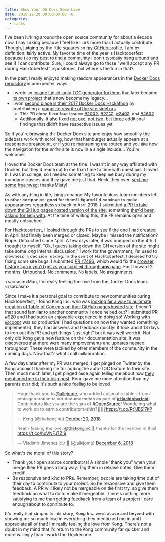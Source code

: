 ```yaml
---
title: Show Your OS Devs Some Love
date: 2018-12-28 00:00:00.00 -8
categories:
  - rants
---
```


I've been lurking around the open source community for about a decade now. I say lurking because I feel like I lurk more than I actually contribute. Though, judging by the little squares on [my GitHub profile](https://github.com/allejo), I am by definition: fairly active. My favorite time of the year is Hacktoberfest because I do my best to find a community I don't typically hang around and see if I can contribute. Sure, I could always go to those "we'll accept any PR during Hacktoberfest" repositories, but where's the fun in that?

In the past, I really enjoyed making random appearances in the [Docker Docs repository](https://github.com/docker/docker.github.io) in unexpected ways.

- I wrote an [insane Liquid-only TOC generator for them](https://github.com/docker/docker.github.io/pull/1474) that later became [its own project](https://github.com/allejo/jekyll-toc) that's now become my legacy...
- I won [second place in their 2017 Docker Docs Hackathon](https://docs.docker.com/hackathon/#overall-winners) by contributing a [complete rewrite of the site sidebars](https://github.com/docker/docker.github.io/pull/2860)
  - This PR alone fixed four issues: [#2002](https://github.com/docker/docker.github.io/issues/2002), [#2232](https://github.com/docker/docker.github.io/issues/2232), [#2403](https://github.com/docker/docker.github.io/issues/2403), and [#2692](https://github.com/docker/docker.github.io/issues/2692)
  - Additionally, it also fixed [not one](https://github.com/docker/docker.github.io/pull/2860#issuecomment-295872145),  [not two](https://github.com/docker/docker.github.io/pull/2860/commits/ef16138cfb471b8659e8e76661508740d1bb36da), but [three](https://github.com/docker/docker.github.io/pull/2860/commits/b307c2c8f1bd33f0bb0af9cdeb41cd9df3d8dd41) additional findings that didn't have respective issues yet

So if you're browsing the Docker Docs site and enjoy how smoothly the sidebars work with scrolling, how that hamburger actually appears at a reasonable breakpoint, or if you're maintaining the source and you like how the navigation for the _entire_ site is now in a single include... You're welcome.

I loved the Docker Docs team at the time. I wasn't in any way affiliated with Docker, but they'd reach out to me from time to time with questions. I loved it. I was in college, so I needed something to keep me busy during my mundane classes and they gave me just that. Heck, they even [sent me some free swag](https://www.instagram.com/p/BSClaRZAfwU/); thanks Misty!

As with anything in life, things change. My favorite docs team members left to other companies; good for them! I figured I'd continue to make appearances regardless so back in April 2018, I submitted [a PR to take down the GitHub pages hosted version of the site](https://github.com/docker/docker.github.io/pull/6433); something [they'd been asking for help with](https://github.com/docker/docker.github.io/issues/6101). At the time of writing this, the PR remains open and mostly untouched.

For Hacktoberfest, I looked through the PRs to see if the one I had created in April had finally been merged or closed. Maybe I missed the notification? Nope. Untouched since April. A few days later, it was bumped on the 4th. I thought to myself, "Ok, I guess taking down the GH version of the site might take some _long_ internal discussion." I work for the government, I'm used to slowness in decision making. In the spirit of Hacktoberfest, I decided I'd try fixing some site bugs. I submitted [PR #7496](https://github.com/docker/docker.github.io/pull/7496), which would fix the [browser history spam you'd get as you scrolled through __any__ page](https://github.com/docker/docker.github.io/issues/6299). Fast forward 2 months. Untouched. No comments. No labels. No assignments.

&lt;sarcasm&gt;Man, I'm really feeling the love from the Docker Docs team...&lt;/sarcasm&gt;

Since I make it a personal goal to contribute to new communities during Hacktoberfest, I found Kong Inc. who was [looking for a way to automate creation of Table of Contents on their GitHub pages hosted site](https://github.com/Kong/docs.konghq.com/issues/894). Doesn't that sound familiar to another community I once helped out? I submitted [PR #920](https://github.com/Kong/docs.konghq.com/pull/920) and I had such an enjoyable experience in doing so! Working with [@coopr](https://github.com/coopr) was so productive! I had questions on how they wanted something implemented, they had answers and feedback quickly! It took about 13 days to iron out this PR and get things "just right" but it was well worth it. Not only did Kong get a new feature on their documentation site, it was discovered that there were many improvements and updates needed throughout. These were tackled by other members of the community in the coming days. Now that's what I call collaboration.

A few days later after my PR was merged, I get pinged on Twitter by the Kong account thanking me for adding the auto-TOC feature to their site. Then much much later, I get pinged once again telling me about how [they mentioned me in their blog post](https://konghq.com/blog/hacktoberfest-kong-community-delivers/). Kong gave me more attention than my parents ever did; it's such a nice feeling to be loved.

<div class="row">
  <div class="col-md-6">
    <blockquote class="twitter-tweet" data-lang="en"><p lang="en" dir="ltr">Huge thank you to <a href="https://twitter.com/allejome?ref_src=twsrc%5Etfw">@allejome</a>, who added automatic table-of-contents generation to our documentation as part of <a href="https://twitter.com/hashtag/Hacktoberfest?src=hash&amp;ref_src=twsrc%5Etfw">#Hacktoberfest</a>! Contributors like you are the stars of <a href="https://twitter.com/hashtag/OpenSource?src=hash&amp;ref_src=twsrc%5Etfw">#OpenSource</a>! Wondering what to work on to earn a contributor t-shirt?👕🎃🦍<a href="https://t.co/Rt1JBSl7kP">https://t.co/Rt1JBSl7kP</a></p>&mdash; Kong (@thekonginc) <a href="https://twitter.com/thekonginc/status/1053738625807081473?ref_src=twsrc%5Etfw">October 20, 2018</a></blockquote>
    <script async src="https://platform.twitter.com/widgets.js" charset="utf-8"></script>
  </div>

  <div class="col-md-6">
    <blockquote class="twitter-tweet" data-lang="en"><p lang="en" dir="ltr">Really feeling the love, <a href="https://twitter.com/thekonginc?ref_src=twsrc%5Etfw">@thekonginc</a> 🥰 thanks for the mention in this! <a href="https://t.co/hoVNFuTZI9">https://t.co/hoVNFuTZI9</a></p>&mdash; Vladimir Jimenez 🇨🇦🧐 (@allejome) <a href="https://twitter.com/allejome/status/1070503389543321600?ref_src=twsrc%5Etfw">December 6, 2018</a></blockquote>
    <script async src="https://platform.twitter.com/widgets.js" charset="utf-8"></script>
  </div>
</div>

So what's the moral of this story?

- Thank your open source contributors! A simple "thank you" when your merge their PR goes a long way. Tag them in release notes. Give them credit!
- Be responsive and kind to PRs. Remember, people are taking time out of their day to contribute to your project. So be responsive and give them feedback. A PR will likely not be mergeable on the first try, so give them feedback on what to do to make it mergeable. There's nothing more satisfying to me than getting feedback from a team of a project I care enough about to contribute to.

It's really that simple. In this story, Kong Inc. went above and beyond with showing me so much love in everything they mentioned me in and I appreciate all of that! I'm really feeling the love from Kong. There's not a doubt in my mind that I'd return to the Kong community far quicker and more willingly than I would the Docker one.
